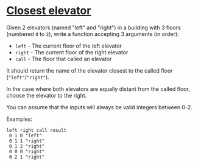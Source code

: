 # [Closest elevator](https://www.codewars.com/kata/closest-elevator "https://www.codewars.com/kata/5c374b346a5d0f77af500a5a")

Given 2 elevators (named "left" and "right") in a building with 3 floors (numbered `0` to `2`), write a function accepting 3 arguments (in
order):

- `left` - The current floor of the left elevator
- `right` - The current floor of the right elevator
- `call` - The floor that called an elevator

It should return the name of the elevator closest to the called floor (`"left"`/`"right"`).

In the case where both elevators are equally distant from the called floor, choose the elevator to the right.

You can assume that the inputs will always be valid integers between 0-2.

Examples:

```
left right call result
 0 1 0 "left"
 0 1 1 "right"
 0 1 2 "right"
 0 0 0 "right"
 0 2 1 "right"
```